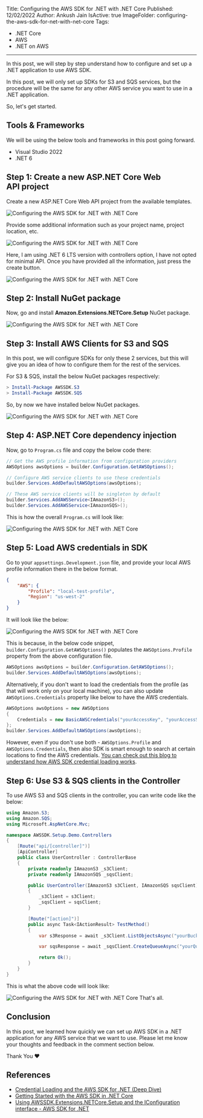Title: Configuring the AWS SDK for .NET with .NET Core
Published: 12/02/2022
Author: Ankush Jain
IsActive: true
ImageFolder: configuring-the-aws-sdk-for-net-with-net-core
Tags:
  - .NET Core
  - AWS
  - .NET on AWS
---
In this post, we will step by step understand how to configure and set up a .NET application to use AWS SDK.

In this post, we will only set up SDKs for S3 and SQS services, but the procedure will be the same for any other AWS service you want to use in a .NET application.

So, let's get started.

## Tools & Frameworks

We will be using the below tools and frameworks in this post going forward.
*   Visual Studio 2022
*   .NET 6



## Step 1: Create a new ASP.NET Core Web API project
Create a new ASP.NET Core Web API project from the available templates. 

![Configuring the AWS SDK for .NET with .NET Core](/img/blogs/configuring-the-aws-sdk-for-net-with-net-core/1-configuring-the-aws-sdk-for-net-with-net-core.png) 

Provide some additional information such as your project name, project location, etc. 

![Configuring the AWS SDK for .NET with .NET Core](/img/blogs/configuring-the-aws-sdk-for-net-with-net-core/2-configuring-the-aws-sdk-for-net-with-net-core.png) 

Here, I am using .NET 6 LTS version with controllers option, I have not opted for minimal API. Once you have provided all the information, just press the create button. 

![Configuring the AWS SDK for .NET with .NET Core](/img/blogs/configuring-the-aws-sdk-for-net-with-net-core/3-configuring-the-aws-sdk-for-net-with-net-core.png)

## Step 2: Install NuGet package
Now, go and install **Amazon.Extensions.NETCore.Setup** NuGet package. 

![Configuring the AWS SDK for .NET with .NET Core](/img/blogs/configuring-the-aws-sdk-for-net-with-net-core/4-configuring-the-aws-sdk-for-net-with-net-core.png)

## Step 3: Install AWS Clients for S3 and SQS
In this post, we will configure SDKs for only these 2 services, but this will give you an idea of how to configure them for the rest of the services.

For S3 & SQS, install the below NuGet packages respectively:

```powershell
> Install-Package AWSSDK.S3
> Install-Package AWSSDK.SQS
```

 So, by now we have installed below NuGet packages. 
 
 ![Configuring the AWS SDK for .NET with .NET Core](/img/blogs/configuring-the-aws-sdk-for-net-with-net-core/5-configuring-the-aws-sdk-for-net-with-net-core.png)

## Step 4: ASP.NET Core dependency injection
Now, go to `Program.cs` file and copy the below code there:

```cs
// Get the AWS profile information from configuration providers
AWSOptions awsOptions = builder.Configuration.GetAWSOptions();

// Configure AWS service clients to use these credentials
builder.Services.AddDefaultAWSOptions(awsOptions);

// These AWS service clients will be singleton by default
builder.Services.AddAWSService<IAmazonS3>();
builder.Services.AddAWSService<IAmazonSQS>();
```

 This is how the overall `Program.cs` will look like: 
 
 ![Configuring the AWS SDK for .NET with .NET Core](/img/blogs/configuring-the-aws-sdk-for-net-with-net-core/6-configuring-the-aws-sdk-for-net-with-net-core.png)

## Step 5: Load AWS credentials in SDK
Go to your `appsettings.Development.json` file, and provide your local AWS profile information there in the below format.
```json
{
    "AWS": {
        "Profile": "local-test-profile",
        "Region": "us-west-2"
    }
}
```

 It will look like the below: 
 
 ![Configuring the AWS SDK for .NET with .NET Core](/img/blogs/configuring-the-aws-sdk-for-net-with-net-core/7-configuring-the-aws-sdk-for-net-with-net-core.png) 
 
 This is because, in the below code snippet, `builder.Configuration.GetAWSOptions()` populates the `AWSOptions.Profile` property from the above configuration file.

```cs
AWSOptions awsOptions = builder.Configuration.GetAWSOptions();
builder.Services.AddDefaultAWSOptions(awsOptions);
```

 Alternatively, if you don't want to load the credentials from the profile (as that will work only on your local machine), you can also update `AWSOptions.Credentials` property like below to have the AWS credentials.

```cs
AWSOptions awsOptions = new AWSOptions 
{
    Credentials = new BasicAWSCredentials("yourAccessKey", "yourAccessSecret")
};
builder.Services.AddDefaultAWSOptions(awsOptions);
```

 However, even if you don't use both - `AWSOptions.Profile` and `AWSOptions.Credentials`, then also SDK is smart enough to search at certain locations to find the AWS credentials. [You can check out this blog to understand how AWS SDK credential loading works](https://coderjony.com/blogs/understanding-credential-loading-in-aws-sdk-for-net/).

## Step 6: Use S3 & SQS clients in the Controller
To use AWS S3 and SQS clients in the controller, you can write code like the below:
```cs
using Amazon.S3;
using Amazon.SQS;
using Microsoft.AspNetCore.Mvc;

namespace AWSSDK.Setup.Demo.Controllers
{
    [Route("api/[controller]")]
    [ApiController]
    public class UserController : ControllerBase
    {
        private readonly IAmazonS3 _s3Client;
        private readonly IAmazonSQS _sqsClient;

        public UserController(IAmazonS3 s3Client, IAmazonSQS sqsClient)
        {
            _s3Client = s3Client;
            _sqsClient = sqsClient;
        }

        [Route("[action]")]
        public async Task<IActionResult> TestMethod()
        {
            var s3Response = await _s3Client.ListObjectsAsync("yourBucketName");

            var sqsResponse = await _sqsClient.CreateQueueAsync("yourQuueName");

            return Ok();
        }
    }
}
```

 This is what the above code will look like: 
 
 ![Configuring the AWS SDK for .NET with .NET Core](/img/blogs/configuring-the-aws-sdk-for-net-with-net-core/8-configuring-the-aws-sdk-for-net-with-net-core.png) That's all.

## Conclusion
In this post, we learned how quickly we can set up AWS SDK in a .NET application for any AWS service that we want to use. Please let me know your thoughts and feedback in the comment section below.

Thank You ❤️

## References
*   [Credential Loading and the AWS SDK for .NET (Deep Dive)](https://www.stevejgordon.co.uk/credential-loading-and-the-aws-sdk-for-dotnet-deep-dive)
*   [Getting Started with the AWS SDK in .NET Core](https://www.stevejgordon.co.uk/getting-started-with-the-aws-sdk-in-net-core-part-1)
*   [Using AWSSDK.Extensions.NETCore.Setup and the IConfiguration interface - AWS SDK for .NET](https://docs.aws.amazon.com/sdk-for-net/v3/developer-guide/net-dg-config-netcore.html)


                
